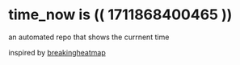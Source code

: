 # time_now is (( 1711868400465 ))

an automated repo that shows the currnent time

inspired by [breakingheatmap](https://github.com/breakingheatmap/breakingheatmap)